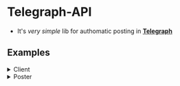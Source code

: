 # Telegraph-API

- It's _very simple_ lib for authomatic posting in [**Telegraph**](https://telegra.ph/)

## Examples

<details>
  <summary>Client</summary>

### Simple Client

```python
from telegraph_api import Client, Poster

with Client("Alex") as client:
  poster = Poster(client)

async def main():
  post = await poster.create_post(
    "Simple Page", 
    "It's simple page in <b>Telegraph</b> with use <b>HTML</b>!")

  print(post.text)

poster.run(main())
# Output: It's simple page in <b>Telegraph</b> with use <b>HTML</b>!
```

</details>

<details>
  <summary>Poster</summary>

### Page downloader

```python
from telegraph_api import Client, Poster
from telegraph_api.types import Post

client = Client("Alex")
poster = Poster(client)

page = "https://telegra.ph/Simple-page-02-10"

async def main(page: str) -> Post:
  return await poster.get_page(page)

poster.run(main(page))

# Out: ...
```

</details>
